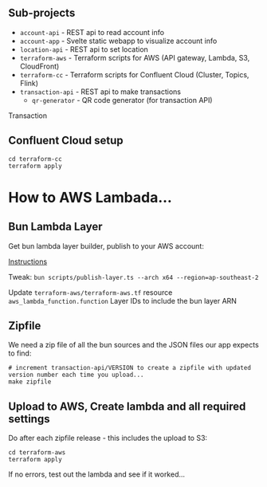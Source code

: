 
## Sub-projects

* `account-api` - REST api to read account info
* `account-app` - Svelte static webapp to visualize account info
* `location-api` - REST api to set location
* `terraform-aws` - Terraform scripts for AWS (API gateway, Lambda, S3, CloudFront)
* `terraform-cc` - Terraform scripts for Confluent Cloud (Cluster, Topics, Flink)
* `transaction-api` - REST api to make transactions
    * `qr-generator` - QR code generator (for transaction API)

Transaction

## Confluent Cloud setup

```shell
cd terraform-cc
terraform apply
```

# How to AWS Lambada...

## Bun Lambda Layer
Get bun lambda layer builder, publish to your AWS account:

[Instructions](https://github.com/oven-sh/bun/tree/main/packages/bun-lambda)

Tweak: `bun scripts/publish-layer.ts --arch x64 --region=ap-southeast-2`

Update `terraform-aws/terraform-aws.tf` resource `aws_lambda_function.function` Layer IDs to include the bun layer ARN

## Zipfile

We need a zip file of all the bun sources and the JSON files our app expects to find:

```shell
# increment transaction-api/VERSION to create a zipfile with updated version number each time you upload...
make zipfile
```

## Upload to AWS, Create lambda and all required settings

Do after each zipfile release - this includes the upload to S3:

```shell
cd terraform-aws
terraform apply
```

If no errors, test out the lambda and see if it worked...




